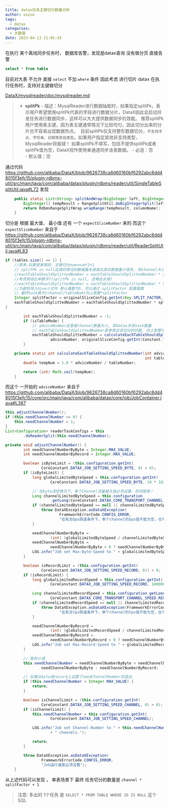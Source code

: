 ```yaml
---
title: datax任务主键切分数量分析
author: xxzuo
tags:
  - datax
categories:
  - 大数据
date: 2023-04-13 21:05:43
---
```


在执行 某个离线同步任务时， 数据库告警，发现是datax查询 没有做分页
直接告警 
```sql
select * from table
```
目前对大表 不允许 直接 `select` 不加 `where` 条件
因此考虑 进行切片
datax 在执行任务时，支持对主键做切分

[DataX/mysqlreader/doc/mysqlreader.md](https://github.com/alibaba/DataX/blob/master/mysqlreader/doc/mysqlreader.md)
> - **splitPk**
    - 描述：MysqlReader进行数据抽取时，如果指定splitPk，表示用户希望使用splitPk代表的字段进行数据分片，DataX因此会启动并发任务进行数据同步，这样可以大大提供数据同步的效能。
        推荐splitPk用户使用表主键，因为表主键通常情况下比较均匀，因此切分出来的分片也不容易出现数据热点。
     目前splitPk仅支持整形数据切分，`不支持浮点、字符串、日期等其他类型`。如果用户指定其他非支持类型，MysqlReader将报错！
    如果splitPk不填写，包括不提供splitPk或者splitPk值为空，DataX视作使用单通道同步该表数据。
    - 必选：否  
    - 默认值：空
> 

通过代码 https://github.com/alibaba/DataX/blob/9626738ca8d60160bf6292abc8dd48015f3efc15/plugin-rdbms-util/src/main/java/com/alibaba/datax/plugin/rdbms/reader/util/SingleTableSplitUtil.java#L72
发现 
```java
    public static List<String> splitAndWrap(BigInteger left, BigInteger right, int expectSliceNumber, String columnName) {
        BigInteger[] tempResult = RangeSplitUtil.doBigIntegerSplit(left, right, expectSliceNumber);
        return RdbmsRangeSplitWrap.wrapRange(tempResult, columnName);
    }
```

切分是 根据 最大值、 最小值 还有 一个 `expectSliceNumber` 来的
而这个  `expectSliceNumber` 来自于 
https://github.com/alibaba/DataX/blob/9626738ca8d60160bf6292abc8dd48015f3efc15/plugin-rdbms-util/src/main/java/com/alibaba/datax/plugin/rdbms/reader/util/ReaderSplitUtil.java#L83

```java
if (tables.size() == 1) {  
    //原来:如果是单表的，主键切分num=num*2+1  
    // splitPk is null这类的情况的数据量本身就比真实数据量少很多, 和channel大小比率关系时，不建议考虑  
    //eachTableShouldSplittedNumber = eachTableShouldSplittedNumber * 2 + 1;// 不应该加1导致长尾  
    //考虑其他比率数字?(splitPk is null, 忽略此长尾)  
    //eachTableShouldSplittedNumber = eachTableShouldSplittedNumber * 5;  
    //为避免导入hive小文件 默认基数为5，可以通过 splitFactor 配置基数  
    // 最终task数为(channel/tableNum)向上取整*splitFactor  
    Integer splitFactor = originalSliceConfig.getInt(Key.SPLIT_FACTOR, Constant.SPLIT_FACTOR);  
    eachTableShouldSplittedNumber = eachTableShouldSplittedNumber * splitFactor;  
}
```

```java
        int eachTableShouldSplittedNumber = -1;
        if (isTableMode) {
            // adviceNumber这里是channel数量大小, 即datax并发task数量
            // eachTableShouldSplittedNumber是单表应该切分的份数, 向上取整可能和adviceNumber没有比例关系了已经
            eachTableShouldSplittedNumber = calculateEachTableShouldSplittedNumber(
                    adviceNumber, originalSliceConfig.getInt(Constant.TABLE_NUMBER_MARK));
        }
```


```java
    private static int calculateEachTableShouldSplittedNumber(int adviceNumber,
                                                              int tableNumber) {
        double tempNum = 1.0 * adviceNumber / tableNumber;

        return (int) Math.ceil(tempNum);
    }
```

而这个 一开始的 `adviceNumber` 来自于
https://github.com/alibaba/DataX/blob/9626738ca8d60160bf6292abc8dd48015f3efc15/core/src/main/java/com/alibaba/datax/core/job/JobContainer.java#L387
```java
this.adjustChannelNumber();  
if (this.needChannelNumber <= 0) {  
    this.needChannelNumber = 1;  
}  
List<Configuration> readerTaskConfigs = this  
        .doReaderSplit(this.needChannelNumber);
```

```java
private void adjustChannelNumber() {
        int needChannelNumberByByte = Integer.MAX_VALUE;
        int needChannelNumberByRecord = Integer.MAX_VALUE;

        boolean isByteLimit = (this.configuration.getInt(
                CoreConstant.DATAX_JOB_SETTING_SPEED_BYTE, 0) > 0);
        if (isByteLimit) {
            long globalLimitedByteSpeed = this.configuration.getInt(
                    CoreConstant.DATAX_JOB_SETTING_SPEED_BYTE, 10 * 1024 * 1024);

            // 在byte流控情况下，单个Channel流量最大值必须设置，否则报错！
            Long channelLimitedByteSpeed = this.configuration
                    .getLong(CoreConstant.DATAX_CORE_TRANSPORT_CHANNEL_SPEED_BYTE);
            if (channelLimitedByteSpeed == null || channelLimitedByteSpeed <= 0) {
                throw DataXException.asDataXException(
                        FrameworkErrorCode.CONFIG_ERROR,
                        "在有总bps限速条件下，单个channel的bps值不能为空，也不能为非正数");
            }

            needChannelNumberByByte =
                    (int) (globalLimitedByteSpeed / channelLimitedByteSpeed);
            needChannelNumberByByte =
                    needChannelNumberByByte > 0 ? needChannelNumberByByte : 1;
            LOG.info("Job set Max-Byte-Speed to " + globalLimitedByteSpeed + " bytes.");
        }

        boolean isRecordLimit = (this.configuration.getInt(
                CoreConstant.DATAX_JOB_SETTING_SPEED_RECORD, 0)) > 0;
        if (isRecordLimit) {
            long globalLimitedRecordSpeed = this.configuration.getInt(
                    CoreConstant.DATAX_JOB_SETTING_SPEED_RECORD, 100000);

            Long channelLimitedRecordSpeed = this.configuration.getLong(
                    CoreConstant.DATAX_CORE_TRANSPORT_CHANNEL_SPEED_RECORD);
            if (channelLimitedRecordSpeed == null || channelLimitedRecordSpeed <= 0) {
                throw DataXException.asDataXException(FrameworkErrorCode.CONFIG_ERROR,
                        "在有总tps限速条件下，单个channel的tps值不能为空，也不能为非正数");
            }

            needChannelNumberByRecord =
                    (int) (globalLimitedRecordSpeed / channelLimitedRecordSpeed);
            needChannelNumberByRecord =
                    needChannelNumberByRecord > 0 ? needChannelNumberByRecord : 1;
            LOG.info("Job set Max-Record-Speed to " + globalLimitedRecordSpeed + " records.");
        }

        // 取较小值
        this.needChannelNumber = needChannelNumberByByte < needChannelNumberByRecord ?
                needChannelNumberByByte : needChannelNumberByRecord;

        // 如果从byte或record上设置了needChannelNumber则退出
        if (this.needChannelNumber < Integer.MAX_VALUE) {
            return;
        }

        boolean isChannelLimit = (this.configuration.getInt(
                CoreConstant.DATAX_JOB_SETTING_SPEED_CHANNEL, 0) > 0);
        if (isChannelLimit) {
            this.needChannelNumber = this.configuration.getInt(
                    CoreConstant.DATAX_JOB_SETTING_SPEED_CHANNEL);

            LOG.info("Job set Channel-Number to " + this.needChannelNumber
                    + " channels.");

            return;
        }

        throw DataXException.asDataXException(
                FrameworkErrorCode.CONFIG_ERROR,
                "Job运行速度必须设置");
    }

```


从上述代码可以发现 ， 单表场景下 最终 任务切分的数量是 
`channel * splitFactor + 1` 
> 注意: 多出的 1个任务 是 `SELECT * FROM TABLE WHERE ID IS NULL` 这个SQL

